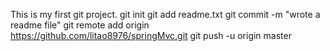 This is my first git project.
git init
git add readme.txt
git commit -m "wrote a readme file"
git remote add origin https://github.com/litao8976/springMvc.git
git push -u origin master 